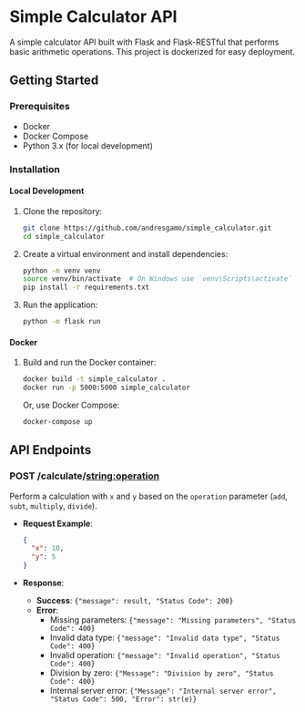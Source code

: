 # Simple Calculator API

A simple calculator API built with Flask and Flask-RESTful that performs basic arithmetic operations. This project is dockerized for easy deployment.

## Getting Started

### Prerequisites

- Docker
- Docker Compose
- Python 3.x (for local development)

### Installation

#### Local Development

1. Clone the repository:
    ```bash
    git clone https://github.com/andresgamo/simple_calculator.git
    cd simple_calculator
    ```

2. Create a virtual environment and install dependencies:
    ```bash
    python -m venv venv
    source venv/bin/activate  # On Windows use `venv\Scripts\activate`
    pip install -r requirements.txt
    ```

3. Run the application:
    ```bash
    python -m flask run
    ```

#### Docker

1. Build and run the Docker container:
    ```bash
    docker build -t simple_calculator .
    docker run -p 5000:5000 simple_calculator
    ```

   Or, use Docker Compose:
    ```bash
    docker-compose up
    ```

## API Endpoints

### POST /calculate/<string:operation>

Perform a calculation with `x` and `y` based on the `operation` parameter (`add`, `subt`, `multiply`, `divide`).

- **Request Example**:
    ```json
    {
      "x": 10,
      "y": 5
    }
    ```

- **Response**:
  - **Success**: `{"message": result, "Status Code": 200}`
  - **Error**:
    - Missing parameters: `{"message": "Missing parameters", "Status Code": 400}`
    - Invalid data type: `{"message": "Invalid data type", "Status Code": 400}`
    - Invalid operation: `{"message": "Invalid operation", "Status Code": 400}`
    - Division by zero: `{"Message": "Division by zero", "Status Code": 400}`
    - Internal server error: `{"Message": "Internal server error", "Status Code": 500, "Error": str(e)}`
